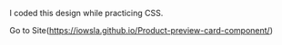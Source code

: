 I coded this design while practicing CSS.

Go to Site(https://iowsla.github.io/Product-preview-card-component/)
